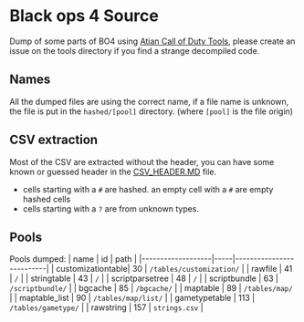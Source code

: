 # Black ops 4 Source

Dump of some parts of BO4 using [Atian Call of Duty Tools](https://github.com/ate47/atian-cod-tools), please create an issue on the tools directory if you find a strange decompiled code.

## Names

All the dumped files are using the correct name, if a file name is unknown, the file is put in the `hashed/[pool]` directory. (where `[pool]` is the file origin)

## CSV extraction

Most of the CSV are extracted without the header, you can have some known or guessed header in the [CSV_HEADER.MD](CSV_HEADER.MD) file.

- cells starting with a `#` are hashed. an empty cell with a `#` are empty hashed cells
- cells starting with a `?` are from unknown types.

## Pools

Pools dumped:
| name              | id  |        path              |
|-------------------|-----|--------------------------|
| customizationtable| 30  | `/tables/customization/` |
| rawfile           | 41  | `/`                      |
| stringtable       | 43  | `/`                      |
| scriptparsetree   | 48  | `/`                      |
| scriptbundle      | 63  | `/scriptbundle/`         |
| bgcache           | 85  | `/bgcache/`              |
| maptable          | 89  | `/tables/map/`           |
| maptable_list     | 90  | `/tables/map/list/`      |
| gametypetable     | 113 | `/tables/gametype/`      |
| rawstring         | 157 | `strings.csv`            |
